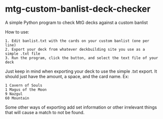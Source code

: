 # mtg-custom-banlist-deck-checker
A simple Python program to check MtG decks against a custom banlist

How to use:

```
1. Edit banlist.txt with the cards on your custom banlist (one per line)
2. Export your deck from whatever deckbuilding site you use as a simple .txt file
3. Run the program, click the button, and select the text file of your deck
```

Just keep in mind when exporting your deck to use the simple .txt export.  It should just have the amount, a space, and the card name.  Ex:

```
1 Cavern of Souls
1 Magus of the Moon
9 Nazgul
60 Mountain
```

Some other ways of exporting add set information or other irrelevant things that will cause a match to not be found.
